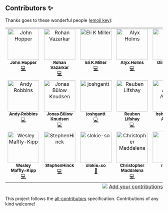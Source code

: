 ## Contributors ✨

Thanks goes to these wonderful people ([emoji key](https://allcontributors.org/docs/en/emoji-key)):

<!-- ALL-CONTRIBUTORS-LIST:START - Do not remove or modify this section -->
<!-- prettier-ignore-start -->
<!-- markdownlint-disable -->
<table>
  <tbody>
    <tr>
      <td align="center" valign="top" width="14.28%"><a href="http://binaryreverie.com/"><img src="https://avatars.githubusercontent.com/u/25071?v=4?s=100" width="100px;" alt="John Hopper"/><br /><sub><b>John Hopper</b></sub></a><br /><a href="https://github.com/SpecterOps/BloodHound/commits?author=zinic" title="Code">💻</a></td>
      <td align="center" valign="top" width="14.28%"><a href="https://blog.cptjesus.com/"><img src="https://avatars.githubusercontent.com/u/5720446?v=4?s=100" width="100px;" alt="Rohan Vazarkar"/><br /><sub><b>Rohan Vazarkar</b></sub></a><br /><a href="https://github.com/SpecterOps/BloodHound/commits?author=rvazarkar" title="Code">💻</a></td>
      <td align="center" valign="top" width="14.28%"><a href="https://bloodhoundenterprise.io/"><img src="https://avatars.githubusercontent.com/u/1761629?v=4?s=100" width="100px;" alt="Eli K Miller"/><br /><sub><b>Eli K Miller</b></sub></a><br /><a href="https://github.com/SpecterOps/BloodHound/commits?author=elikmiller" title="Code">💻</a></td>
      <td align="center" valign="top" width="14.28%"><a href="https://superlinkx.dev/"><img src="https://avatars.githubusercontent.com/u/466326?v=4?s=100" width="100px;" alt="Alyx Holms"/><br /><sub><b>Alyx Holms</b></sub></a><br /><a href="https://github.com/SpecterOps/BloodHound/commits?author=superlinkx" title="Code">💻</a></td>
      <td align="center" valign="top" width="14.28%"><a href="https://github.com/ddlees"><img src="https://avatars.githubusercontent.com/u/8984872?v=4?s=100" width="100px;" alt="Dillon Lees"/><br /><sub><b>Dillon Lees</b></sub></a><br /><a href="https://github.com/SpecterOps/BloodHound/commits?author=ddlees" title="Code">💻</a></td>
      <td align="center" valign="top" width="14.28%"><a href="https://codybentley.dev/"><img src="https://avatars.githubusercontent.com/u/6968902?v=4?s=100" width="100px;" alt="Cody Bentley"/><br /><sub><b>Cody Bentley</b></sub></a><br /><a href="https://github.com/SpecterOps/BloodHound/commits?author=codydbentley" title="Code">💻</a></td>
      <td align="center" valign="top" width="14.28%"><a href="https://github.com/brandonshearin"><img src="https://avatars.githubusercontent.com/u/23143242?v=4?s=100" width="100px;" alt="brandonshearin"/><br /><sub><b>brandonshearin</b></sub></a><br /><a href="https://github.com/SpecterOps/BloodHound/commits?author=brandonshearin" title="Code">💻</a></td>
    </tr>
    <tr>
      <td align="center" valign="top" width="14.28%"><a href="https://www.twitter.com/_wald0"><img src="https://avatars.githubusercontent.com/u/842644?v=4?s=100" width="100px;" alt="Andy Robbins"/><br /><sub><b>Andy Robbins</b></sub></a><br /><a href="https://github.com/SpecterOps/BloodHound/commits?author=andyrobbins" title="Code">💻</a></td>
      <td align="center" valign="top" width="14.28%"><a href="https://github.com/JonasBK"><img src="https://avatars.githubusercontent.com/u/12843299?v=4?s=100" width="100px;" alt="Jonas Bülow Knudsen"/><br /><sub><b>Jonas Bülow Knudsen</b></sub></a><br /><a href="https://github.com/SpecterOps/BloodHound/commits?author=JonasBK" title="Code">💻</a></td>
      <td align="center" valign="top" width="14.28%"><a href="https://github.com/joshgantt"><img src="https://avatars.githubusercontent.com/u/29784250?v=4?s=100" width="100px;" alt="joshgantt"/><br /><sub><b>joshgantt</b></sub></a><br /><a href="https://github.com/SpecterOps/BloodHound/commits?author=joshgantt" title="Code">💻</a></td>
      <td align="center" valign="top" width="14.28%"><a href="https://github.com/computator"><img src="https://avatars.githubusercontent.com/u/3962958?v=4?s=100" width="100px;" alt="Reuben Lifshay"/><br /><sub><b>Reuben Lifshay</b></sub></a><br /><a href="https://github.com/SpecterOps/BloodHound/commits?author=computator" title="Code">💻</a></td>
      <td align="center" valign="top" width="14.28%"><a href="https://github.com/irshadaj"><img src="https://avatars.githubusercontent.com/u/24904109?v=4?s=100" width="100px;" alt="Irshad Ajmal Ahmed"/><br /><sub><b>Irshad Ajmal Ahmed</b></sub></a><br /><a href="https://github.com/SpecterOps/BloodHound/commits?author=irshadaj" title="Code">💻</a></td>
      <td align="center" valign="top" width="14.28%"><a href="http://jmbarnett.net/"><img src="https://avatars.githubusercontent.com/u/885166?v=4?s=100" width="100px;" alt="James Barnett"/><br /><sub><b>James Barnett</b></sub></a><br /><a href="https://github.com/SpecterOps/BloodHound/commits?author=juggernot325" title="Code">💻</a></td>
      <td align="center" valign="top" width="14.28%"><a href="https://ulises.io/"><img src="https://avatars.githubusercontent.com/u/16910931?v=4?s=100" width="100px;" alt="Ulises Rangel"/><br /><sub><b>Ulises Rangel</b></sub></a><br /><a href="https://github.com/SpecterOps/BloodHound/commits?author=urangel" title="Code">💻</a></td>
    </tr>
    <tr>
      <td align="center" valign="top" width="14.28%"><a href="https://www.wesmk.com/"><img src="https://avatars.githubusercontent.com/u/16313351?v=4?s=100" width="100px;" alt="Wesley Maffly-Kipp"/><br /><sub><b>Wesley Maffly-Kipp</b></sub></a><br /><a href="https://github.com/SpecterOps/BloodHound/commits?author=maffkipp" title="Code">💻</a></td>
      <td align="center" valign="top" width="14.28%"><a href="https://github.com/StephenHinck"><img src="https://avatars.githubusercontent.com/u/12970156?v=4?s=100" width="100px;" alt="StephenHinck"/><br /><sub><b>StephenHinck</b></sub></a><br /><a href="https://github.com/SpecterOps/BloodHound/commits?author=StephenHinck" title="Code">💻</a></td>
      <td align="center" valign="top" width="14.28%"><a href="https://github.com/slokie-so"><img src="https://avatars.githubusercontent.com/u/140854032?v=4?s=100" width="100px;" alt="slokie-so"/><br /><sub><b>slokie-so</b></sub></a><br /><a href="#projectManagement-slokie-so" title="Project Management">📆</a></td>
      <td align="center" valign="top" width="14.28%"><a href="http://www.chrismaddalena.com/"><img src="https://avatars.githubusercontent.com/u/10526228?v=4?s=100" width="100px;" alt="Christopher Maddalena"/><br /><sub><b>Christopher Maddalena</b></sub></a><br /><a href="https://github.com/SpecterOps/BloodHound/commits?author=chrismaddalena" title="Code">💻</a></td>
      <td align="center" valign="top" width="14.28%"><a href="https://github.com/nodauf"><img src="https://avatars.githubusercontent.com/u/7670696?v=4?s=100" width="100px;" alt="nodauf"/><br /><sub><b>nodauf</b></sub></a><br /><a href="https://github.com/SpecterOps/BloodHound/commits?author=nodauf" title="Code">💻</a></td>
    </tr>
  </tbody>
  <tfoot>
    <tr>
      <td align="center" size="13px" colspan="7">
        <img src="https://raw.githubusercontent.com/all-contributors/all-contributors-cli/1b8533af435da9854653492b1327a23a4dbd0a10/assets/logo-small.svg">
          <a href="https://all-contributors.js.org/docs/en/bot/usage">Add your contributions</a>
        </img>
      </td>
    </tr>
  </tfoot>
</table>

<!-- markdownlint-restore -->
<!-- prettier-ignore-end -->

<!-- ALL-CONTRIBUTORS-LIST:END -->

This project follows the [all-contributors](https://github.com/all-contributors/all-contributors) specification. Contributions of any kind welcome!
